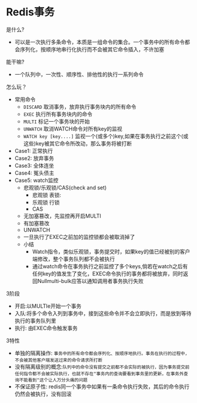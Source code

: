 Redis事务
========

是什么?
* 可以是一次执行多条命令，本质是一组命令的集合。一个事务中的所有命令都会序列化，按顺序地串行化执行而不会被其它命令插入，不许加塞

能干嘛?
* 一个队列中，一次性、顺序性、排他性的执行一系列命令

怎么玩？
* 常用命令
  + `DISCARD` 取消事务，放弃执行事务块内的所有命令
  + `EXEC` 执行所有事务块内的命令
  + `MULTI` 标记一个事务块的开始
  + `UNWATCH` 取消WATCH命令对所有key的监视
  + `WATCH key [key....]` 监视一个(或多个)key,如果在事务执行之前这个(或这些)key被其它命令所改动，那么事务将被打断
* Case1: 正常执行
* Case2: 放弃事务
* Case3: 全体连坐
* Case4: 冤头债主
* Case5: watch监控
  + 悲观锁/乐观锁/CAS(check and set)
    - 悲观锁 表锁:
    - 乐观锁 行锁
    - CAS
  + 无加塞篡改，先监控再开启MULTI
  + 有加塞篡改
  + UNWATCH
  + 一旦执行了EXEC之前加的监控锁都会被取消掉了
  + 小结
    - Watch指令，类似乐观锁，事务提交时，如果key的值已经被别的客户端修改，整个事务队列都不会被执行
    - 通过watch命令在事务执行之前监控了多个keys,倘若在watch之后有任何key的值发生了变化，EXEC命令执行的事务都将被放弃，同时返回Nullmulti-bulk应答以通知调用者事务执行失败

3阶段
* 开启:以MULTIe开始一个事务
* 入队:将多个命令入列到事务中，接到这些命令并不会立即执行，而是放到等待执行的事务队列里
* 执行: 由EXEC命令触发事务

3特性
* 单独的隔离操作: `事务中的所有命令都会序列化、按顺序地执行。事务在执行的过程中，不会被其他客户端发送过来的命令请求所打断`
* 没有隔离级别的概念:`队列中的命令没有提交之前都不会实际的被执行，因为事务提交前任何指令都不会被实际执行，也就不存在"事务内的查询要看到事务里的更新，在事务外查询不能看到"这个让人万分头痛的问题`
* 不保证原子性: redis同一个事务中如果有一条命令执行失败，其后的命令执行仍然会被执行，没有回滚